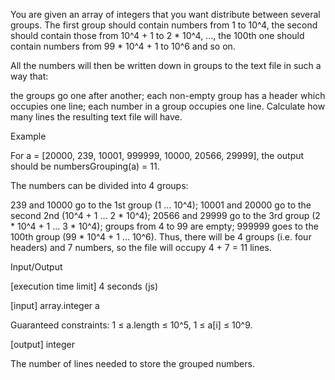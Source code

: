 You are given an array of integers that you want distribute between several groups. The first group should contain numbers from 1 to 10^4, the second should contain those from 10^4 + 1 to 2 * 10^4, ..., the 100th one should contain numbers from 99 * 10^4 + 1 to 10^6 and so on.

All the numbers will then be written down in groups to the text file in such a way that:

the groups go one after another;
each non-empty group has a header which occupies one line;
each number in a group occupies one line.
Calculate how many lines the resulting text file will have.

Example

For a = [20000, 239, 10001, 999999, 10000, 20566, 29999], the output should be
numbersGrouping(a) = 11.

The numbers can be divided into 4 groups:

239 and 10000 go to the 1st group (1 ... 10^4);
10001 and 20000 go to the second 2nd (10^4 + 1 ... 2 * 10^4);
20566 and 29999 go to the 3rd group (2 * 10^4 + 1 ... 3 * 10^4);
groups from 4 to 99 are empty;
999999 goes to the 100th group (99 * 10^4 + 1 ... 10^6).
Thus, there will be 4 groups (i.e. four headers) and 7 numbers, so the file will occupy 4 + 7 = 11 lines.

Input/Output

[execution time limit] 4 seconds (js)

[input] array.integer a

Guaranteed constraints:
1 ≤ a.length ≤ 10^5,
1 ≤ a[i] ≤ 10^9.

[output] integer

The number of lines needed to store the grouped numbers.
